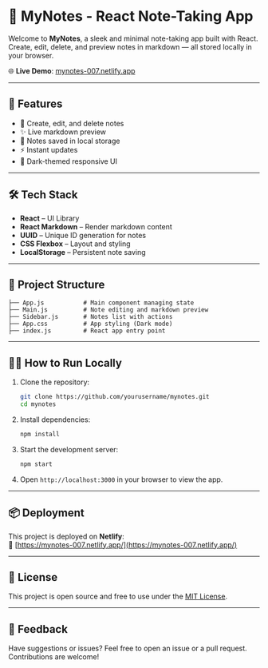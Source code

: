 # 📝 MyNotes - React Note-Taking App

Welcome to **MyNotes**, a sleek and minimal note-taking app built with React. Create, edit, delete, and preview notes in markdown — all stored locally in your browser.

🌐 **Live Demo**: [mynotes-007.netlify.app](https://mynotes-007.netlify.app/)

---

## 🚀 Features

- 📄 Create, edit, and delete notes
- ✨ Live markdown preview
- 💾 Notes saved in local storage
- ⚡ Instant updates
- 🎨 Dark-themed responsive UI

---

## 🛠 Tech Stack

- **React** – UI Library
- **React Markdown** – Render markdown content
- **UUID** – Unique ID generation for notes
- **CSS Flexbox** – Layout and styling
- **LocalStorage** – Persistent note saving

---

## 📂 Project Structure

```
├── App.js           # Main component managing state
├── Main.js          # Note editing and markdown preview
├── Sidebar.js       # Notes list with actions
├── App.css          # App styling (Dark mode)
├── index.js         # React app entry point
```

---

## 🧑‍💻 How to Run Locally

1. Clone the repository:
   ```bash
   git clone https://github.com/yourusername/mynotes.git
   cd mynotes
   ```

2. Install dependencies:
   ```bash
   npm install
   ```

3. Start the development server:
   ```bash
   npm start
   ```

4. Open `http://localhost:3000` in your browser to view the app.

---

## 📦 Deployment

This project is deployed on **Netlify**:  
🔗 [https://mynotes-007.netlify.app/](https://mynotes-007.netlify.app/)

---

## 📃 License

This project is open source and free to use under the [MIT License](LICENSE).

---

## 💬 Feedback

Have suggestions or issues? Feel free to open an issue or a pull request. Contributions are welcome!
